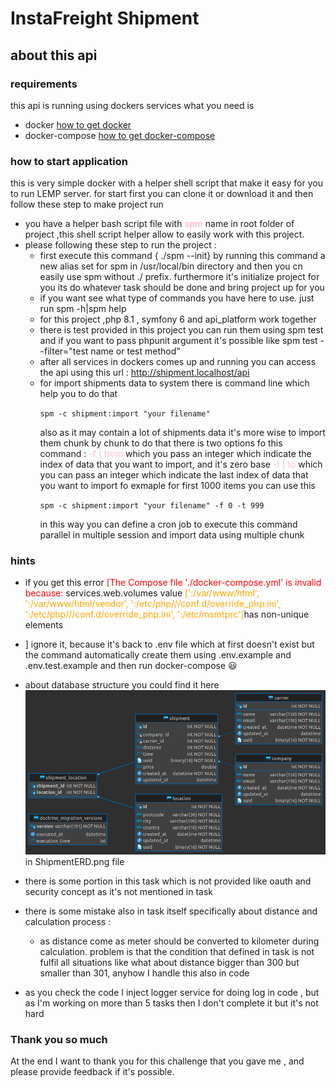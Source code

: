 # InstaFreight Shipment

## about this api

### requirements
this api is running using dockers services what you need is 
- docker [how to get docker](https://docs.docker.com/get-docker/)
- docker-compose [how to get docker-compose](https://docs.docker.com/compose/install/)

### how to start application
this is very simple docker with a helper shell script that make it easy for you to run LEMP server.
for start first you can clone it or download it and then follow these step to make project run

- you have a helper bash script file with <span style="color:pink">**spm**</span> name in root folder of project ,this shell script helper allow to easily work with this project.
- please following these step to run the project :
  - first execute this command { ./spm --init} by running this command a new alias set for spm in /usr/local/bin directory and then you cn easily use spm without ./ prefix.
    furthermore it's initialize project for you its do whatever task should be done and bring project up for you
  - if you want see what type of commands you have here to use. just run spm -h|spm help 
  - for this project ,php 8.1 , symfony 6 and api_platform work together
  - there is test provided in this project you can run them using spm test and if you want to pass phpunit argument it's possible
    like spm test --filter="test name or test method"
  - after all services in dockers comes up and running you can access the api using this url : http://shipment.localhost/api
  - for import shipments data to system there is command line which help you to do that 
    <p><code>spm -c shipment:import "your filename"</code></p>
    also as it may contain a lot of shipments data it's more wise to import them chunk by chunk to do that
    there is two options fo this command :
      <span style="color:pink">-f | from </span> which you pass an integer which indicate the index of data that you want to  import, and it's zero base 
      <span style="color:pink">-t | to </span> which you can pass an integer which indicate the last index  of data that you want to import fo exmaple for 
    first 1000 items you can use this
    <p><code>spm -c shipment:import "your filename" -f 0 -t 999</code></p>
    in this way you can define a cron job to execute this command parallel in multiple session and import data using multiple chunk

### hints
- if you get this error <span style="color:red">[The Compose file './docker-compose.yml' is invalid because:</span>
  services.web.volumes value<span style="color:orange"> [':/var/www/html', ':/var/www/html/vendor', ':/etc/php///conf.d/override_php.ini', ':/etc/php///conf.d/override_php.ini', ':/etc/msmtprc']</span>has non-unique elements
- ]</span> ignore it, because it's back to .env file which at first doesn't exist but the command automatically create them 
  using .env.example and .env.test.example and then run docker-compose :smiley:
- about database structure you could find it here ![database structure](ShipmentERD.png) in ShipmentERD.png file 
- there is some portion in this task which is not provided like oauth and security concept as it's 
not mentioned in task
- there is some mistake also in task itself specifically about distance and calculation process :
  - as distance come as meter should be converted to kilometer during calculation. problem is that the condition 
   that defined in task is not fulfil all situations  like what about distance bigger than 300 but smaller than 301,
    anyhow I handle this also in code 

- as you check the code I inject logger service for doing log in code , but as I'm working on more than 5 tasks then I don't complete it
  but it's not hard 

### Thank you so much 
At the end I want to thank you for this challenge that you gave me , and please provide feedback if it's possible.

   
